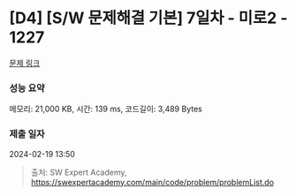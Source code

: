 # [D4] [S/W 문제해결 기본] 7일차 - 미로2 - 1227 

[문제 링크](https://swexpertacademy.com/main/code/problem/problemDetail.do?contestProbId=AV14wL9KAGkCFAYD) 

### 성능 요약

메모리: 21,000 KB, 시간: 139 ms, 코드길이: 3,489 Bytes

### 제출 일자

2024-02-19 13:50



> 출처: SW Expert Academy, https://swexpertacademy.com/main/code/problem/problemList.do